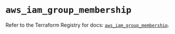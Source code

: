 # `aws_iam_group_membership`

Refer to the Terraform Registry for docs: [`aws_iam_group_membership`](https://registry.terraform.io/providers/hashicorp/aws/3.76.1/docs/resources/iam_group_membership).

